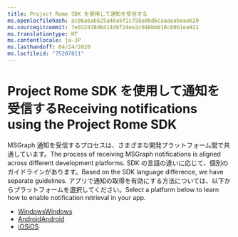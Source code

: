 ```yaml
---
title: Project Rome SDK を使用して通知を受信する
ms.openlocfilehash: ac86a6abb25a46a5f2c758e0bd6caaaaabeae620
ms.sourcegitcommit: 7e022438d0414d8f24ee2c048bb018c80b1ea921
ms.translationtype: HT
ms.contentlocale: ja-JP
ms.lasthandoff: 04/24/2020
ms.locfileid: "75207811"
---
```

# <a name="receiving-notifications-using-the-project-rome-sdk"></a><span data-ttu-id="090f6-102">Project Rome SDK を使用して通知を受信する</span><span class="sxs-lookup"><span data-stu-id="090f6-102">Receiving notifications using the Project Rome SDK</span></span>

<span data-ttu-id="090f6-103">MSGraph 通知を受信するプロセスは、さまざまな開発プラットフォーム間で共通しています。</span><span class="sxs-lookup"><span data-stu-id="090f6-103">The process of receiving MSGraph notifications is aligned across different development platforms.</span></span> <span data-ttu-id="090f6-104">SDK の言語の違いに応じて、個別のガイドラインがあります。</span><span class="sxs-lookup"><span data-stu-id="090f6-104">Based on the SDK language difference, we have separate guidelines.</span></span> <span data-ttu-id="090f6-105">アプリで通知の取得を有効にする方法については、以下からプラットフォームを選択してください。</span><span class="sxs-lookup"><span data-stu-id="090f6-105">Select a platform below to learn how to enable notification retrieval in your app.</span></span>

* [<span data-ttu-id="090f6-106">Windows</span><span class="sxs-lookup"><span data-stu-id="090f6-106">Windows</span></span>](how-to-guide-for-windows.md)
* [<span data-ttu-id="090f6-107">Android</span><span class="sxs-lookup"><span data-stu-id="090f6-107">Android</span></span>](how-to-guide-for-android.md)
* [<span data-ttu-id="090f6-108">iOS</span><span class="sxs-lookup"><span data-stu-id="090f6-108">iOS</span></span>](how-to-guide-for-ios.md)